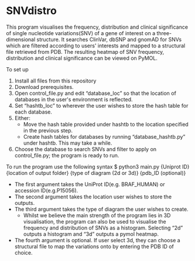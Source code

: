 # SNVdistro
This program visualises the frequency, distribution and clinical significance of single nucleotide variations(SNV) of a gene of interest on 
a three-dimensional structure. It searches ClinVar, dbSNP and gnomAD for SNVs which are filtered according to users' interests and mapped
to a structural file retrieved from PDB. The resulting heatmap of SNV frequency, distribution and clinical significance can be viewed on
PyMOL. 

To set up
1. Install all files from this repository
2. Download prerequisites.
3. Open control_file.py and edit “database_loc” so that the location of databases in the user's environment is reflected.
4. Set “hashtb_loc” to wherever the user wishes to store the hash table for each database.
5. Either:
      - Move the hash table provided under hashtb to the location specified in the previous step.
      - Create hash tables for databases by running “database_hashtb.py” under hashtb. This may take a while.
6. Choose the database to search SNVs and filter to apply on control_file.py; the program is ready to run.


To run the program use the following syntax
   $ python3 main.py {Uniprot ID} {location of output folder} {type of diagram (2d or 3d)} {pdb_ID (optional)}

- The first argument takes the UniProt ID(e.g. BRAF_HUMAN) or accession ID(e.g.P15056). 
- The second argument takes the location user wishes to store the outputs. 
- The third argument takes the type of diagram the user wishes to create. 
   - Whilst we believe the main strength of the program lies in 3D visualisation, the program can also be used to visualise the frequency and distribution of SNVs as a histogram. Selecting “2d” outputs a histogram and “3d” outputs a pymol heatmap. 
- The fourth argument is optional. If user select 3d, they can choose a structural file to map the variations onto by entering the PDB ID of choice.
